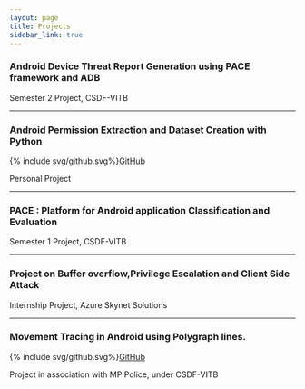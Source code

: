 ```yaml
---
layout: page
title: Projects
sidebar_link: true
---
```


### Android Device Threat Report Generation using PACE framework and ADB
Semester 2 Project, CSDF-VITB

---

### Android Permission Extraction and Dataset Creation with Python
<p>{% include svg/github.svg%}<a href="https://github.com/Saket-Upadhyay/Android-Permission-Extraction-and-Dataset-Creation-with-Python">GitHub</a></p>
Personal Project

---

### PACE : Platform for Android application Classification and Evaluation
Semester 1 Project, CSDF-VITB

---

### Project on Buffer overflow,Privilege Escalation and Client Side Attack
Internship Project, Azure Skynet Solutions

---

### Movement Tracing in Android using Polygraph lines.
<p>{% include svg/github.svg%}<a href="https://github.com/Saket-Upadhyay/LiveLocationTriangulation">GitHub</a></p>
Project in association with MP Police, under CSDF-VITB


<!-- #### Badges
![HackTheBox Badge](https://www.hackthebox.eu/badge/image/125090 "HackTheBox Rank") -->